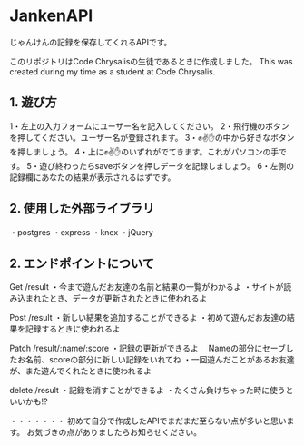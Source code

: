 # JankenAPI
じゃんけんの記録を保存してくれるAPIです。

このリポジトリはCode Chrysalisの生徒であるときに作成しました。
This was created during my time as a student at Code Chrysalis.

## 1. 遊び方
1・左上の入力フォームにユーザー名を記入してください。
2・飛行機のボタンを押してください。ユーザー名が登録されます。
3・✊✌️✋の中から好きなボタンを押しましょう。
4・上に✊✌✋のいずれがでてきます。これがパソコンの手です。
5・遊び終わったらsaveボタンを押しデータを記録しましょう。
6・左側の記録欄にあなたの結果が表示されるはずです。

## 2. 使用した外部ライブラリ
・postgres 
・express
・knex
・jQuery

## 2. エンドポイントについて
Get  /result
・今まで遊んだお友達の名前と結果の一覧がわかるよ
・サイトが読み込まれたとき、データが更新されたときに使われるよ
 
Post  /result
・新しい結果を追加することができるよ
・初めて遊んだお友達の結果を記録するときに使われるよ

Patch   /result/:name/:score
・記録の更新ができるよ　
  Nameの部分にセーブしたお名前、scoreの部分に新しい記録をいれてね
・一回遊んだことがあるお友達が、また遊んでくれたときに使われるよ 

delete  /result
・記録を消すことができるよ
・たくさん負けちゃった時に使うといいかも⁉︎


・・・・・・・
初めて自分で作成したAPIでまだまだ至らない点が多いと思います。
お気づきの点がありましたらお知らせください。
